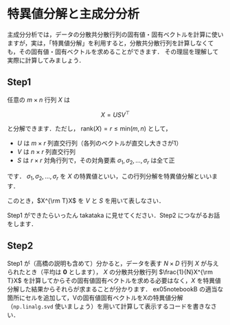 # 特異値分解と主成分分析

主成分分析では，データの分散共分散行列の固有値・固有ベクトルを計算に使いますが，実は，「特異値分解」を利用すると，分散共分散行列を計算しなくても，その固有値・固有ベクトルを求めることができます．
その理屈を理解して実際に計算してみましょう．

## Step1

任意の $m \times n$ 行列 $X$ は

$$
X = USV^{\top}
$$

と分解できます．ただし， $\textrm{rank}(X) = r \leq \textrm{min}(m, n)$ として，

- $U$ は $m\times r$ 列直交行列（各列のベクトルが直交し大きさが1）
- $V$ は $n\times r$ 列直交行列
- $S$ は $r\times r$ 対角行列で，その対角要素 $\sigma_1, \sigma_2, \ldots, \sigma_r$ は全て正

です． $\sigma_1, \sigma_2, \ldots, \sigma_r$ を $X$ の特異値といい，この行列分解を特異値分解といいます．

このとき，$X^{\rm T}X$ を $V$ と $S$ を用いて表しなさい．

Step1 ができたらいったん takataka に見せてください．Step2 につながるお話をします．

## Step2

Step1 が（高橋の説明も含めて）分かると，データを表す $N\times D$ 行列 $X$ が与えられたとき（平均は $\mathbf{0}$ とします），
$X$ の分散共分散行列 $\frac{1}{N}X^{\rm T}X$ を計算してからその固有値固有ベクトルを求める必要はなく，$X$ を特異値分解した結果からそれらが求まることが分かります．
ex05notebookB の適当な箇所にセルを追加して，Vの固有値固有ベクトルをXの特異値分解（`np.linalg.svd` 使いましょう）を用いて計算して表示するコードを書きなさい．
